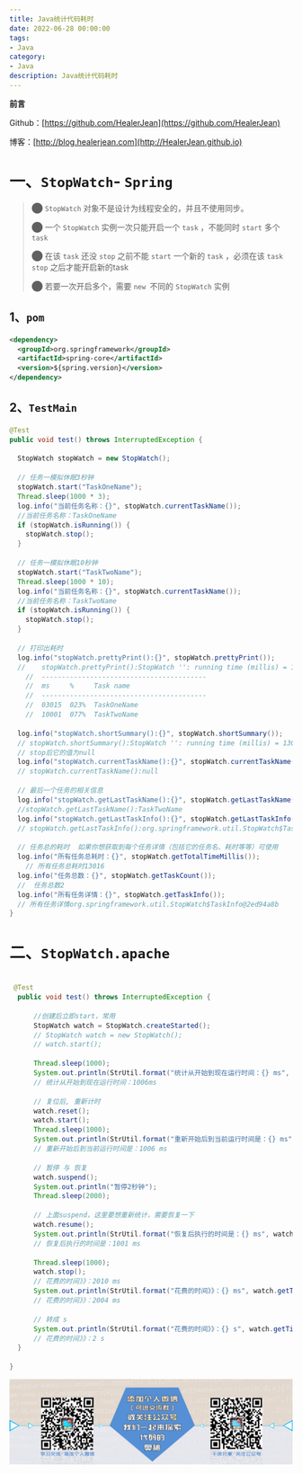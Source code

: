 ```yaml
---
title: Java统计代码耗时
date: 2022-06-28 00:00:00
tags: 
- Java
category: 
- Java
description: Java统计代码耗时
---
```


**前言**     

 Github：[https://github.com/HealerJean](https://github.com/HealerJean)         

 博客：[http://blog.healerjean.com](http://HealerJean.github.io)          



# 一、`StopWatch`- `Spring`

> ⬤ `StopWatch` 对象不是设计为线程安全的，并且不使用同步。    
>
> ⬤ 一个 `StopWatch` 实例一次只能开启一个 `task` ，不能同时 `start` 多个 `task  `  
>
> ⬤ 在该 `task` 还没 `stop` 之前不能 `start` 一个新的 `task` ，必须在该 `task`  `stop` 之后才能开启新的task     
>
> ⬤ 若要一次开启多个，需要 `new `不同的 `StopWatch` 实例

## 1、`pom`

```xml
<dependency>
  <groupId>org.springframework</groupId>
  <artifactId>spring-core</artifactId>
  <version>${spring.version}</version>
</dependency>

```

## 2、`TestMain`

```java
@Test
public void test() throws InterruptedException {

  StopWatch stopWatch = new StopWatch();

  // 任务一模拟休眠3秒钟
  stopWatch.start("TaskOneName");
  Thread.sleep(1000 * 3);
  log.info("当前任务名称：{}", stopWatch.currentTaskName());
  //当前任务名称：TaskOneName
  if (stopWatch.isRunning()) {
    stopWatch.stop();
  }

  // 任务一模拟休眠10秒钟
  stopWatch.start("TaskTwoName");
  Thread.sleep(1000 * 10);
  log.info("当前任务名称：{}", stopWatch.currentTaskName());
  //当前任务名称：TaskTwoName
  if (stopWatch.isRunning()) {
    stopWatch.stop();
  }

  // 打印出耗时
  log.info("stopWatch.prettyPrint():{}", stopWatch.prettyPrint());
  //	stopWatch.prettyPrint():StopWatch '': running time (millis) = 13016
	//	-----------------------------------------
	//	ms     %     Task name
	//	-----------------------------------------
	//	03015  023%  TaskOneName
	//	10001  077%  TaskTwoName

  log.info("stopWatch.shortSummary():{}", stopWatch.shortSummary());
  // stopWatch.shortSummary():StopWatch '': running time (millis) = 13016
  // stop后它的值为null
  log.info("stopWatch.currentTaskName():{}", stopWatch.currentTaskName());
  // stopWatch.currentTaskName():null

  // 最后一个任务的相关信息
  log.info("stopWatch.getLastTaskName():{}", stopWatch.getLastTaskName());
  //stopWatch.getLastTaskName():TaskTwoName
  log.info("stopWatch.getLastTaskInfo():{}", stopWatch.getLastTaskInfo());
  // stopWatch.getLastTaskInfo():org.springframework.util.StopWatch$TaskInfo@73f792cf

  // 任务总的耗时  如果你想获取到每个任务详情（包括它的任务名、耗时等等）可使用
  log.info("所有任务总耗时：{}", stopWatch.getTotalTimeMillis());
	// 所有任务总耗时13016
  log.info("任务总数：{}", stopWatch.getTaskCount());
  //  任务总数2
  log.info("所有任务详情：{}", stopWatch.getTaskInfo());
  // 所有任务详情org.springframework.util.StopWatch$TaskInfo@2ed94a8b
}
```





# 二、`StopWatch.apache`

```java

 @Test
  public void test() throws InterruptedException {

      //创建后立即start，常用
      StopWatch watch = StopWatch.createStarted();
      // StopWatch watch = new StopWatch();
      // watch.start();

      Thread.sleep(1000);
      System.out.println(StrUtil.format("统计从开始到现在运行时间：{} ms", watch.getTime()));
      // 统计从开始到现在运行时间：1006ms

      // 复位后, 重新计时
      watch.reset();
      watch.start();
      Thread.sleep(1000);
      System.out.println(StrUtil.format("重新开始后到当前运行时间是：{} ms", watch.getTime()));
      // 重新开始后到当前运行时间是：1006 ms

      // 暂停 与 恢复
      watch.suspend();
      System.out.println("暂停2秒钟");
      Thread.sleep(2000);

      // 上面suspend，这里要想重新统计，需要恢复一下
      watch.resume();
      System.out.println(StrUtil.format("恢复后执行的时间是：{} ms", watch.getTime()));
      // 恢复后执行的时间是：1001 ms

      Thread.sleep(1000);
      watch.stop();
      // 花费的时间》》：2010 ms
      System.out.println(StrUtil.format("花费的时间》》：{} ms", watch.getTime()));
      // 花费的时间》》：2004 ms

      // 转成 s
      System.out.println(StrUtil.format("花费的时间》》：{} s", watch.getTime(TimeUnit.SECONDS)));
      // 花费的时间》》：2 s
  }

}
```











![ContactAuthor](https://raw.githubusercontent.com/HealerJean/HealerJean.github.io/master/assets/img/artical_bottom.jpg)



<!-- Gitalk 评论 start  -->

<link rel="stylesheet" href="https://unpkg.com/gitalk/dist/gitalk.css">

<script src="https://unpkg.com/gitalk@latest/dist/gitalk.min.js"></script> 
<div id="gitalk-container"></div>    
 <script type="text/javascript">
    var gitalk = new Gitalk({
		clientID: `1d164cd85549874d0e3a`,
		clientSecret: `527c3d223d1e6608953e835b547061037d140355`,
		repo: `HealerJean.github.io`,
		owner: 'HealerJean',
		admin: ['HealerJean'],
		id: 'ZQS0g7zHpytxakUu',
    });
    gitalk.render('gitalk-container');
</script> 




<!-- Gitalk end -->



